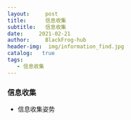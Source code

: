 ```yaml
---
layout:     post
title:      信息收集
subtitle:   信息收集
date:     2021-02-21
author:     BlackFrog-hub
header-img:  img/information_find.jpg
catalog:   true
tags:
   - 信息收集
---
```


### 信息收集

- 信息收集姿势
